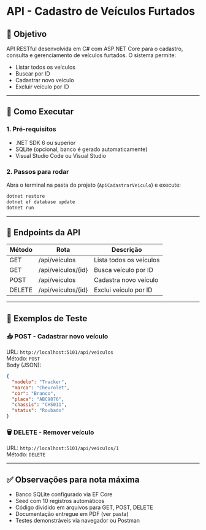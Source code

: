 # API - Cadastro de Veículos Furtados

## 🎯 Objetivo

API RESTful desenvolvida em C# com ASP.NET Core para o cadastro, consulta e gerenciamento de veículos furtados. O sistema permite:

- Listar todos os veículos
- Buscar por ID
- Cadastrar novo veículo
- Excluir veículo por ID

---

## 🚀 Como Executar

### 1. Pré-requisitos

- .NET SDK 6 ou superior
- SQLite (opcional, banco é gerado automaticamente)
- Visual Studio Code ou Visual Studio

### 2. Passos para rodar

Abra o terminal na pasta do projeto (`ApiCadastrarVeiculo`) e execute:

```bash
dotnet restore
dotnet ef database update
dotnet run
```

---

## 🔗 Endpoints da API

| Método  | Rota                      | Descrição                    |
|---------|---------------------------|------------------------------|
| GET     | /api/veiculos             | Lista todos os veículos     |
| GET     | /api/veiculos/{id}        | Busca veículo por ID        |
| POST    | /api/veiculos             | Cadastra novo veículo       |
| DELETE  | /api/veiculos/{id}        | Exclui veículo por ID       |

---

## 🧪 Exemplos de Teste

### 📥 POST - Cadastrar novo veículo

URL: `http://localhost:5101/api/veiculos`  
Método: `POST`  
Body (JSON):

```json
{
  "modelo": "Tracker",
  "marca": "Chevrolet",
  "cor": "Branco",
  "placa": "ABC9876",
  "chassis": "CHS011",
  "status": "Roubado"
}
```

### 🗑️ DELETE - Remover veículo

URL: `http://localhost:5101/api/veiculos/1`  
Método: `DELETE`

---

## ✅ Observações para nota máxima

- Banco SQLite configurado via EF Core
- Seed com 10 registros automáticos
- Código dividido em arquivos para GET, POST, DELETE
- Documentação entregue em PDF (ver pasta)
- Testes demonstráveis via navegador ou Postman